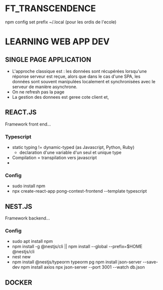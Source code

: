 # FT_TRANSCENDENCE

npm config set prefix ~/.local (pour les ordis de l'ecole)

# LEARNING WEB APP DEV

## SINGLE PAGE APPLICATION

- L'approche classique est : les données sont récupérées lorsqu'une réponse serveur est reçue, alors que dans le cas d'une SPA, les données sont souvent manipulées localement et synchronisées avec le serveur de manière asynchrone.
- On ne refresh pas la page
- La gestion des donnees est geree cote client et, 

## REACT.JS

Framework front end...

### Typescript

- static typing != dynamic-typed (as Javascript, Python, Ruby)
    - declaration d'une variable d'un seul et unique type
- Compilation = transpilation vers javascript
- 

### Config

- sudo install npm
- npx create-react-app pong-contest-frontend --template typescript

## NEST.JS

Framework backend...

### Config

- sudo apt install npm
- npm install -g @nestjs/cli || npm install --global --prefix=$HOME @nestjs/cli
- nest new <project name>
- npm install @nestjs/typeorm typeorm pg
npm install json-server --save-dev
npm install axios
npx json-server --port 3001 --watch db.json


## DOCKER
